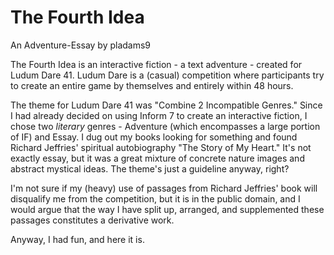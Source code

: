 # The Fourth Idea
An Adventure-Essay
by pladams9

The Fourth Idea is an interactive fiction - a text adventure - created for Ludum Dare 41. Ludum Dare is a (casual) competition where participants try to create an entire game by themselves and entirely within 48 hours.

The theme for Ludum Dare 41 was "Combine 2 Incompatible Genres." Since I had already decided on using Inform 7 to create an interactive fiction, I chose two *literary* genres - Adventure (which encompasses a large portion of IF) and Essay. I dug out my books looking for something and found Richard Jeffries' spiritual autobiography "The Story of My Heart." It's not exactly essay, but it was a great mixture of concrete nature images and abstract mystical ideas. The theme's just a guideline anyway, right?

I'm not sure if my (heavy) use of passages from Richard Jeffries' book will disqualify me from the competition, but it is in the public domain, and I would argue that the way I have split up, arranged, and supplemented these passages constitutes a derivative work.

Anyway, I had fun, and here it is.